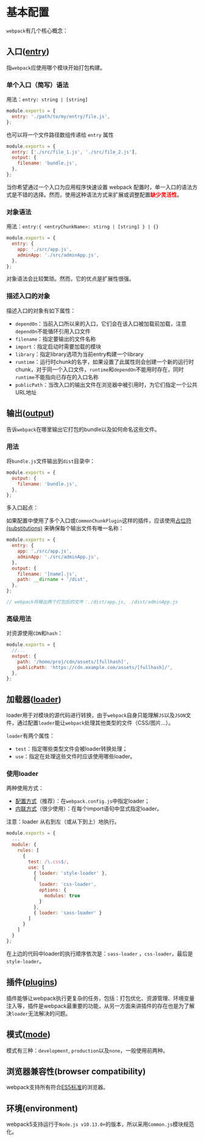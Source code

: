 # 基本配置

`webpack`有几个核心概念：



## 入口([entry](https://webpack.docschina.org/concepts/entry-points))

指`webpack`应使用哪个模块开始打包构建。

### 单个入口（简写）语法

用法：`entry: string | [string]`

```javascript
module.exports = {
  entry: './path/to/my/entry/file.js',
};
```

也可以将一个文件路径数组传递给 `entry` 属性

```javascript
module.exports = {
  entry: ['./src/file_1.js', './src/file_2.js'],
  output: {
    filename: 'bundle.js',
  },
};
```

当你希望通过一个入口为应用程序快速设置 webpack 配置时，单一入口的语法方式是不错的选择。然而，使用这种语法方式来扩展或调整配置<b><font color="red">缺少灵活性</font></b>。

### 对象语法

用法：`entry:{ <entryChunkName>: stirng | [string] } | {}`

```javascript
module.exports = {
  entry: {
    app: './src/app.js',
    adminApp: './src/adminApp.js',
  },
};
```

对象语法会比较繁琐。然而，它的优点是扩展性很强。

### 描述入口的对象

描述入口的对象有如下属性：

* `dependOn`：当前入口所以来的入口，它们会在该入口被加载前加载，注意`dependOn`不能循环引用入口文件
* `filename`：指定要输出的文件名称
* `import`：指定启动时需要加载的模块
* `library`：指定library选项为当前entry构建一个library
* `runtime`：运行时chunk的名字，如果设置了此属性则会创建一个新的运行时chunk，对于同一个入口文件，`runtime`和`dependOn`不能用时存在，同时`runtime`不能指向已存在的入口名称
* `publicPath`：当改入口的输出文件在浏览器中被引用时，为它们指定一个公共URL地址



## 输出([output](https://webpack.docschina.org/concepts/output))

告诉`webpack`在哪里输出它打包的bundle以及如何命名这些文件。

### 用法

将`bundle.js`文件输出到`dist`目录中：

```javascript
module.exports = {
  output: {
    filename: 'bundle.js',
  },
};
```

多入口起点：

如果配置中使用了多个入口或`CommonChunkPlugin`这样的插件，应该使用[占位符(substitutions)](https://webpack.docschina.org/configuration/output#output-filename) 来确保每个输出文件有唯一名称：

```javascript
module.exports = {
  entry: {
    app: './src/app.js',
    adminApp: './src/adminApp.js',
  },
  output: {
    filename: '[name].js',
    path: __dirname + '/dist',
  },
};

// webpack将输出两个打包后的文件：./dist/app.js, ./dist/adminApp.js
```

### 高级用法

对资源使用`CDN`和`hash`：

```javascript
module.exports = {
  //...
  output: {
    path: '/home/proj/cdn/assets/[fullhash]',
    publicPath: 'https://cdn.example.com/assets/[fullhash]/',
  },
};
```



## 加载器([loader](https://webpack.docschina.org/concepts/loaders))

loader用于对模块的源代码进行转换，由于`webpack`自身只能理解`JS`以及`JSON`文件，通过配置`loader`能让`webpack`处理其他类型的文件（CSS/图片...）。

`loader`有两个属性：

* `test`：指定哪些类型文件会被loader转换处理；
* `use`：指定在处理这些文件时应该使用哪些loader。

### 使用loader

两种使用方式：

* [配置方式](https://webpack.docschina.org/concepts/loaders#configuration)（推荐）：在`webpack.config.js`中指定loader；
* [内联方式](https://webpack.docschina.org/concepts/loaders#inline)（很少使用）：在每个import语句中显式指定loader。

注意：loader 从右到左（或从下到上）地执行。

```javascript
module.exports = {
  ...
  module: {
    rules: [
      {
        test: /\.css$/,
        use: [
          { loader: 'style-loader' },
          {
            loader: 'css-loader',
            options: {
              modules: true
            }
          },
          { loader: 'sass-loader' }
        ]
      }
    ]
  }
};
```

在上边的代码中loader的执行顺序依次是：`sass-loader` ，`css-loader`，最后是`style-loader`。



## 插件([plugins](https://webpack.docschina.org/concepts/plugins))

插件能够让webpack执行更复杂的任务，包括：打包优化、资源管理、环境变量注入等，插件是webpack最重要的功能，从另一方面来讲插件的存在也是为了解决`loader`无法解决的问题。



## 模式([mode](https://webpack.docschina.org/configuration/mode))

模式有三种：`development`, `production`以及`none`，一般使用前两种。



## 浏览器兼容性(browser compatibility)

webpack支持所有符合[ES5标准](https://kangax.github.io/compat-table/es5/)的浏览器。



## 环境(environment)

webpack5支持运行于`Node.js v10.13.0+`的版本，所以采用`Common.js`模块规范化。
